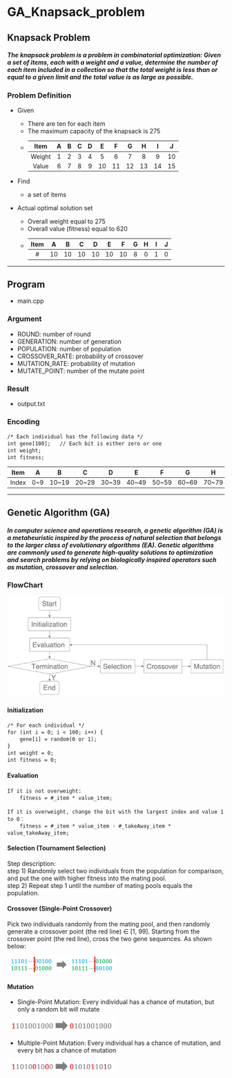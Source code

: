 # GA_Knapsack_problem

## Knapsack Problem

##### The knapsack problem is a problem in combinatorial optimization: Given a set of items, each with a weight and a value, determine the number of each item included in a collection so that the total weight is less than or equal to a given limit and the total value is as large as possible.

### Problem Definition

* Given
  * There are ten for each item
  * The maximum capacity of the knapsack is 275
  * | Item    | A   | B   | C   | D   | E   | F   | G   | H   | I   | J   |
    | :-----: |:---:|:---:|:---:|:---:|:---:|:---:|:---:|:---:|:---:|:---:|
    | Weight  | 1   | 2   | 3   | 4   | 5   | 6   | 7   | 8   | 9   | 10  |
    | Value   | 6   | 7   | 8   | 9   | 10  | 11  | 12  | 13  | 14  | 15  |

* Find
  * a set of items

* Actual optimal solution set
  * Overall weight equal to 275
  * Overall value (fitness) equal to 620
  * | Item    | A   | B   | C   | D   | E   | F   | G   | H   | I   | J   |
    | :-----: |:---:|:---:|:---:|:---:|:---:|:---:|:---:|:---:|:---:|:---:|
    | #       | 10  | 10  | 10  | 10  | 10  | 10  | 8   | 0   | 1   | 0   |

---

## Program

* main.cpp

### Argument

* ROUND: number of round
* GENERATION: number of generation
* POPULATION: number of population
* CROSSOVER_RATE: probability of crossover
* MUTATION_RATE: probability of mutation
* MUTATE_POINT: number of the mutate point

### Result

 * output.txt

### Encoding
```
/* Each individual has the following data */
int gene[100];   // Each bit is either zero or one
int weight;
int fitness;
```
| Item   | A     | B     | C     | D     | E     | F     | G     | H     | I     | J     |
| :----: |:-----:|:-----:|:-----:|:-----:|:-----:|:-----:|:-----:|:-----:|:-----:|:-----:|
| Index  | 0~9   | 10~19 | 20~29 | 30~39 | 40~49 | 50~59 | 60~69 | 70~79 | 80~89 | 90~99 |

---

## Genetic Algorithm (GA)

##### In computer science and operations research, a genetic algorithm (GA) is a metaheuristic inspired by the process of natural selection that belongs to the larger class of evolutionary algorithms (EA). Genetic algorithms are commonly used to generate high-quality solutions to optimization and search problems by relying on biologically inspired operators such as mutation, crossover and selection.

### FlowChart

![Flowchart](./img/Flowchart.png)

#### Initialization

```
/* For each individual */
for (int i = 0; i < 100; i++) {
    gene[i] = random(0 or 1);
}
int weight = 0;
int fitness = 0;
```

#### Evaluation

```
If it is not overweight:  
    fitness = #_item * value_item;

If it is overweight, change the bit with the largest index and value 1 to 0：  
    fitness = #_item * value_item - #_takeAway_item * value_takeAway_item;
```

#### Selection (Tournament Selection)

Step description:  
step 1) Randomly select two individuals from the population for comparison, and put the one with higher fitness into the mating pool.  
step 2) Repeat step 1 until the number of mating pools equals the population.

#### Crossover (Single-Point Crossover)

Pick two individuals randomly from the mating pool, and then randomly generate a crossover point (the red line) ∈ [1, 99].
Starting from the crossover point (the red line), cross the two gene sequences. As shown below:

<img src="./img/SPCrossover.png" alt="Cover" width="50%"/>

#### Mutation

* Single-Point Mutation: Every individual has a chance of mutation, but only a random bit will mutate  
<img src="./img/SPMutation.png" alt="Cover" width="50%"/>

* Multiple-Point Mutation: Every individual has a chance of mutation, and every bit has a chance of mutation  
<img src="./img/MPMutation.png" alt="Cover" width="50%"/>
